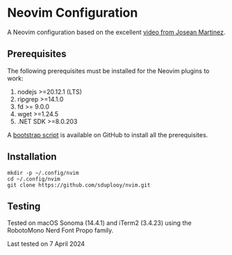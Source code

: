# Neovim Configuration
A Neovim configuration based on the excellent [video from Josean Martinez](https://youtu.be/vdn_pKJUda8?si=wtFY4ync7e-f8S2X).

## Prerequisites
The following prerequisites must be installed for the Neovim plugins to work:
1. nodejs >=20.12.1 (LTS)
2. ripgrep >=14.1.0
3. fd >= 9.0.0
4. wget >=1.24.5
5. .NET SDK >=8.0.203

A [bootstrap script](https://github.com/sduplooy/bootstrap) is available on GitHub to install all the prerequisites.

## Installation
```
mkdir -p ~/.config/nvim
cd ~/.config/nvim
git clone https://github.com/sduplooy/nvim.git
```

## Testing
Tested on macOS Sonoma (14.4.1) and iTerm2 (3.4.23) using the RobotoMono Nerd Font Propo family.

Last tested on 7 April 2024


